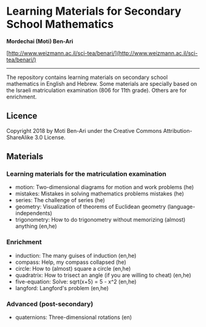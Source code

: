 # Learning Materials for Secondary School Mathematics

**Mordechai (Moti) Ben-Ari**

[http://www.weizmann.ac.il/sci-tea/benari/](http://www.weizmann.ac.il/sci-tea/benari/)

---

The repository contains learning materials on secondary school mathematics in English and Hebrew. Some materials are specially based on the Israeli matriculation examination (806 for 11th grade). Others are for enrichment.

## Licence

Copyright 2018 by Moti Ben-Ari under the Creative Commons Attribution-ShareAlike 3.0 License.

## Materials

### Learning materials for the matriculation examination

- motion: Two-dimensional diagrams for motion and work problems (he)
- mistakes: Mistakes in solving mathematics problems mistakes (he)
- series: The challenge of series (he)
- geometry: Visualization of theorems of Euclidean geometry (language-independents)
- trigonometry: How to do trigonometry without memorizing (almost) anything (en,he)

### Enrichment

- induction: The many guises of induction (en,he)
- compass: Help, my compass collapsed (he)
- circle: How to (almost) square a circle (en,he)
- quadratrix: How to trisect an angle (if you are willing to cheat) (en,he)
- five-equation: Solve: sqrt(x+5) = 5 - x^2 (en,he)
- langford: Langford's problem (en,he)

### Advanced (post-secondary)

- quaternions: Three-dimensional rotations (en)
